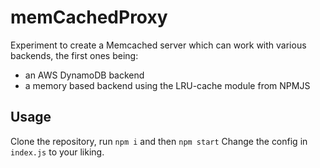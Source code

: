 # memCachedProxy

Experiment to create a Memcached server which can work with various backends, the first ones being:

* an AWS DynamoDB backend
* a memory based backend using the LRU-cache module from NPMJS

## Usage

Clone the repository, run `npm i` and then `npm start`
Change the config in `index.js` to your liking.
